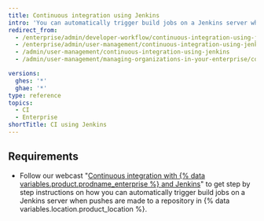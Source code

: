 ```yaml
---
title: Continuous integration using Jenkins
intro: 'You can automatically trigger build jobs on a Jenkins server when pushes are made to a repository in {% data variables.location.product_location %}.'
redirect_from:
  - /enterprise/admin/developer-workflow/continuous-integration-using-jenkins
  - /enterprise/admin/user-management/continuous-integration-using-jenkins
  - /admin/user-management/continuous-integration-using-jenkins
  - /admin/user-management/managing-organizations-in-your-enterprise/continuous-integration-using-jenkins

versions:
  ghes: '*'
  ghae: '*'
type: reference
topics:
  - CI
  - Enterprise
shortTitle: CI using Jenkins
---
```

## Requirements

- Follow our webcast "[Continuous integration with {% data variables.product.prodname_enterprise %} and Jenkins](https://resources.github.com/devops/fundamentals/ci-cd/ci-cd-with-github-and-jenkins/)" to get step by step instructions on how you can automatically trigger build jobs on a Jenkins server when pushes are made to a repository in {% data variables.location.product_location %}.
